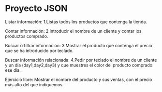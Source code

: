 # Proyecto JSON

Listar información: 1.Listas todos los productos que contenga la tienda.


Contar información: 2.introducir el nombre de un cliente y contar los productos comprado.


Buscar o filtrar información: 3.Mostrar el producto que contenga el precio que se ha introducido por teclado.



Buscar información relacionada: 4.Pedir por teclado el nombre de un cliente y un dia (day1,day2,day3) y que muestres el color del producto comprado ese día.


Ejercicio libre: Mostrar el nombre del producto y sus ventas, con el precio más alto del que indiquemos.
